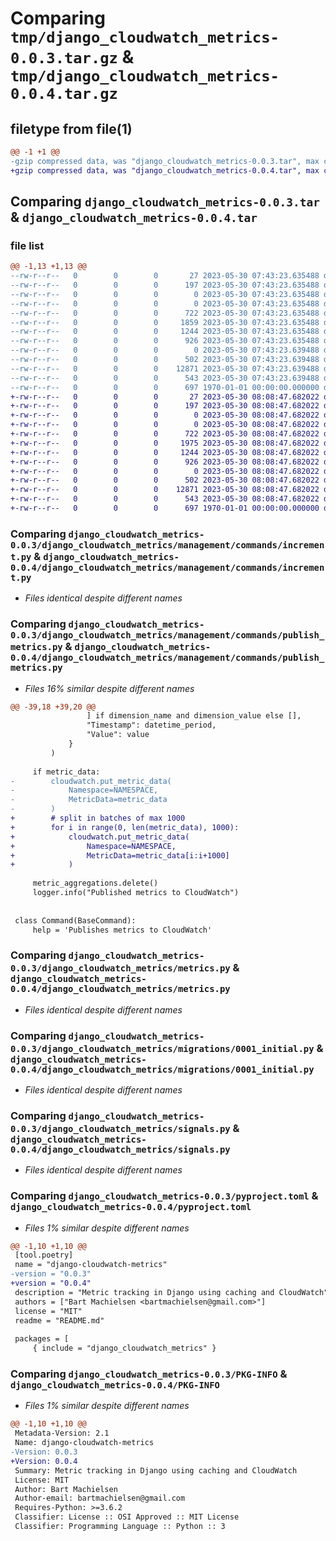 # Comparing `tmp/django_cloudwatch_metrics-0.0.3.tar.gz` & `tmp/django_cloudwatch_metrics-0.0.4.tar.gz`

## filetype from file(1)

```diff
@@ -1 +1 @@
-gzip compressed data, was "django_cloudwatch_metrics-0.0.3.tar", max compression
+gzip compressed data, was "django_cloudwatch_metrics-0.0.4.tar", max compression
```

## Comparing `django_cloudwatch_metrics-0.0.3.tar` & `django_cloudwatch_metrics-0.0.4.tar`

### file list

```diff
@@ -1,13 +1,13 @@
--rw-r--r--   0        0        0       27 2023-05-30 07:43:23.635488 django_cloudwatch_metrics-0.0.3/README.md
--rw-r--r--   0        0        0      197 2023-05-30 07:43:23.635488 django_cloudwatch_metrics-0.0.3/django_cloudwatch_metrics/apps.py
--rw-r--r--   0        0        0        0 2023-05-30 07:43:23.635488 django_cloudwatch_metrics-0.0.3/django_cloudwatch_metrics/management/__init__.py
--rw-r--r--   0        0        0        0 2023-05-30 07:43:23.635488 django_cloudwatch_metrics-0.0.3/django_cloudwatch_metrics/management/commands/__init__.py
--rw-r--r--   0        0        0      722 2023-05-30 07:43:23.635488 django_cloudwatch_metrics-0.0.3/django_cloudwatch_metrics/management/commands/increment.py
--rw-r--r--   0        0        0     1859 2023-05-30 07:43:23.635488 django_cloudwatch_metrics-0.0.3/django_cloudwatch_metrics/management/commands/publish_metrics.py
--rw-r--r--   0        0        0     1244 2023-05-30 07:43:23.635488 django_cloudwatch_metrics-0.0.3/django_cloudwatch_metrics/metrics.py
--rw-r--r--   0        0        0      926 2023-05-30 07:43:23.635488 django_cloudwatch_metrics-0.0.3/django_cloudwatch_metrics/migrations/0001_initial.py
--rw-r--r--   0        0        0        0 2023-05-30 07:43:23.639488 django_cloudwatch_metrics-0.0.3/django_cloudwatch_metrics/migrations/__init__.py
--rw-r--r--   0        0        0      502 2023-05-30 07:43:23.639488 django_cloudwatch_metrics-0.0.3/django_cloudwatch_metrics/models.py
--rw-r--r--   0        0        0    12871 2023-05-30 07:43:23.639488 django_cloudwatch_metrics-0.0.3/django_cloudwatch_metrics/signals.py
--rw-r--r--   0        0        0      543 2023-05-30 07:43:23.639488 django_cloudwatch_metrics-0.0.3/pyproject.toml
--rw-r--r--   0        0        0      697 1970-01-01 00:00:00.000000 django_cloudwatch_metrics-0.0.3/PKG-INFO
+-rw-r--r--   0        0        0       27 2023-05-30 08:08:47.682022 django_cloudwatch_metrics-0.0.4/README.md
+-rw-r--r--   0        0        0      197 2023-05-30 08:08:47.682022 django_cloudwatch_metrics-0.0.4/django_cloudwatch_metrics/apps.py
+-rw-r--r--   0        0        0        0 2023-05-30 08:08:47.682022 django_cloudwatch_metrics-0.0.4/django_cloudwatch_metrics/management/__init__.py
+-rw-r--r--   0        0        0        0 2023-05-30 08:08:47.682022 django_cloudwatch_metrics-0.0.4/django_cloudwatch_metrics/management/commands/__init__.py
+-rw-r--r--   0        0        0      722 2023-05-30 08:08:47.682022 django_cloudwatch_metrics-0.0.4/django_cloudwatch_metrics/management/commands/increment.py
+-rw-r--r--   0        0        0     1975 2023-05-30 08:08:47.682022 django_cloudwatch_metrics-0.0.4/django_cloudwatch_metrics/management/commands/publish_metrics.py
+-rw-r--r--   0        0        0     1244 2023-05-30 08:08:47.682022 django_cloudwatch_metrics-0.0.4/django_cloudwatch_metrics/metrics.py
+-rw-r--r--   0        0        0      926 2023-05-30 08:08:47.682022 django_cloudwatch_metrics-0.0.4/django_cloudwatch_metrics/migrations/0001_initial.py
+-rw-r--r--   0        0        0        0 2023-05-30 08:08:47.682022 django_cloudwatch_metrics-0.0.4/django_cloudwatch_metrics/migrations/__init__.py
+-rw-r--r--   0        0        0      502 2023-05-30 08:08:47.682022 django_cloudwatch_metrics-0.0.4/django_cloudwatch_metrics/models.py
+-rw-r--r--   0        0        0    12871 2023-05-30 08:08:47.682022 django_cloudwatch_metrics-0.0.4/django_cloudwatch_metrics/signals.py
+-rw-r--r--   0        0        0      543 2023-05-30 08:08:47.682022 django_cloudwatch_metrics-0.0.4/pyproject.toml
+-rw-r--r--   0        0        0      697 1970-01-01 00:00:00.000000 django_cloudwatch_metrics-0.0.4/PKG-INFO
```

### Comparing `django_cloudwatch_metrics-0.0.3/django_cloudwatch_metrics/management/commands/increment.py` & `django_cloudwatch_metrics-0.0.4/django_cloudwatch_metrics/management/commands/increment.py`

 * *Files identical despite different names*

### Comparing `django_cloudwatch_metrics-0.0.3/django_cloudwatch_metrics/management/commands/publish_metrics.py` & `django_cloudwatch_metrics-0.0.4/django_cloudwatch_metrics/management/commands/publish_metrics.py`

 * *Files 16% similar despite different names*

```diff
@@ -39,18 +39,20 @@
                 ] if dimension_name and dimension_value else [],
                 "Timestamp": datetime_period,
                 "Value": value
             }
         )
 
     if metric_data:
-        cloudwatch.put_metric_data(
-            Namespace=NAMESPACE,
-            MetricData=metric_data
-        )
+        # split in batches of max 1000
+        for i in range(0, len(metric_data), 1000):
+            cloudwatch.put_metric_data(
+                Namespace=NAMESPACE,
+                MetricData=metric_data[i:i+1000]
+            )
 
     metric_aggregations.delete()
     logger.info("Published metrics to CloudWatch")
 
 
 class Command(BaseCommand):
     help = 'Publishes metrics to CloudWatch'
```

### Comparing `django_cloudwatch_metrics-0.0.3/django_cloudwatch_metrics/metrics.py` & `django_cloudwatch_metrics-0.0.4/django_cloudwatch_metrics/metrics.py`

 * *Files identical despite different names*

### Comparing `django_cloudwatch_metrics-0.0.3/django_cloudwatch_metrics/migrations/0001_initial.py` & `django_cloudwatch_metrics-0.0.4/django_cloudwatch_metrics/migrations/0001_initial.py`

 * *Files identical despite different names*

### Comparing `django_cloudwatch_metrics-0.0.3/django_cloudwatch_metrics/signals.py` & `django_cloudwatch_metrics-0.0.4/django_cloudwatch_metrics/signals.py`

 * *Files identical despite different names*

### Comparing `django_cloudwatch_metrics-0.0.3/pyproject.toml` & `django_cloudwatch_metrics-0.0.4/pyproject.toml`

 * *Files 1% similar despite different names*

```diff
@@ -1,10 +1,10 @@
 [tool.poetry]
 name = "django-cloudwatch-metrics"
-version = "0.0.3"
+version = "0.0.4"
 description = "Metric tracking in Django using caching and CloudWatch"
 authors = ["Bart Machielsen <bartmachielsen@gmail.com>"]
 license = "MIT"
 readme = "README.md"
 
 packages = [
     { include = "django_cloudwatch_metrics" }
```

### Comparing `django_cloudwatch_metrics-0.0.3/PKG-INFO` & `django_cloudwatch_metrics-0.0.4/PKG-INFO`

 * *Files 1% similar despite different names*

```diff
@@ -1,10 +1,10 @@
 Metadata-Version: 2.1
 Name: django-cloudwatch-metrics
-Version: 0.0.3
+Version: 0.0.4
 Summary: Metric tracking in Django using caching and CloudWatch
 License: MIT
 Author: Bart Machielsen
 Author-email: bartmachielsen@gmail.com
 Requires-Python: >=3.6.2
 Classifier: License :: OSI Approved :: MIT License
 Classifier: Programming Language :: Python :: 3
```

